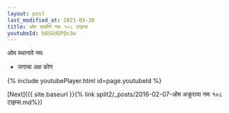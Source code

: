 ```yaml
---
layout: post
last_modified_at: 2021-03-30
title: ओम साक्षीने नमः १०८ टाइम्स
youtubeId: bOSGdGPQv3w
---
```

 
 
 ओम स्थानावे नमः  
 
 -  जगाचा अक्ष कोण 
 
  
 
  
 
 
 
 
 
 


{% include youtubePlayer.html id=page.youtubeId %}
 
[Next]({{ site.baseurl }}{% link  split2/_posts/2016-02-07-ओम अक्रूराया नमः १०८ टाइम्स.md%})
 
